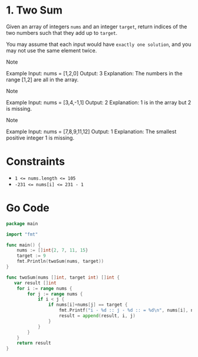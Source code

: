 # 1. Two Sum  

Given an array of integers `nums` and an integer `target`, return indices of the two numbers such that they add up to `target`.

You may assume that each input would have `exactly one solution`, and you may not use the same element twice.

> [!NOTE]  
> Example 
> Input: nums = [1,2,0]
> Output: 3
> Explanation: The numbers in the range [1,2] are all in the array.

> [!NOTE] 
> Example 
> Input: nums = [3,4,-1,1]
> Output: 2
> Explanation: 1 is in the array but 2 is missing.

> [!NOTE] 
> Example 
> Input: nums = [7,8,9,11,12]
> Output: 1
> Explanation: The smallest positive integer 1 is missing.

# Constraints

 - `1 <= nums.length <= 105`
 - `-231 <= nums[i] <= 231 - 1`

# Go Code

```go
package main

import "fmt"

func main() {
	nums := []int{2, 7, 11, 15}
	target := 9
	fmt.Println(twoSum(nums, target))
}

func twoSum(nums []int, target int) []int {
   var result []int
	for i := range nums {
		for j := range nums {
			if i < j {
				if nums[i]+nums[j] == target {
					fmt.Printf("i - %d :: j - %d :: = %d\n", nums[i], nums[j], nums[i]+nums[j])
					result = append(result, i, j)
				}
			}
		}
	}
	return result
}

```